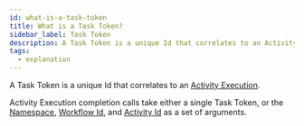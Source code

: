 ```yaml
---
id: what-is-a-task-token
title: What is a Task Token?
sidebar_label: Task Token
description: A Task Token is a unique Id that correlates to an Activity Execution.
tags:
  - explanation
---
```


A Task Token is a unique Id that correlates to an [Activity Execution](/concepts/what-is-an-activity-execution).

Activity Execution completion calls take either a single Task Token, or the [Namespace](/concepts/what-is-a-namespace), [Workflow Id](/concepts/what-is-a-workflow-id), and [Activity Id](/concepts/what-is-an-activity-id) as a set of arguments.
